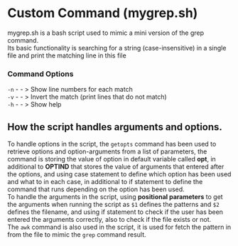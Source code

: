 # Custom Command (mygrep.sh)
mygrep.sh is a bash script used to mimic a mini version of the grep command. \
Its basic functionality is searching for a string (case-insensitive) in a single file and print the matching line in this file

### Command Options
`-n` - - > Show line numbers for each match \
`-v` - - > Invert the match (print lines that do not match) \
`-h` - - > Show help

## How the script handles arguments and options.
To handle options in the script, the `getopts` command has been used to retrieve options and option-arguments from a list of parameters, the command is storing the value of option in default variable called __opt__, in additional to __OPTIND__ that stores the value of arguments that entered after the options, and using case statement to define which option has been used and what to in each case, in additional to if statement to define the command that runs depending on the option has been used. \
To handle the arguments in the script, using __positional parameters__ to get the arguments when running the script as `$1` defines the patterns and `$2` defines the filename, and using if statement to check if the user has been entered the arguments correctly, also to check if the file exists or not. \
The `awk` command is also used in the script, it is used for fetch the pattern in from the file to mimic the `grep` command result. 
